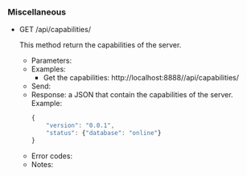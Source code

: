 ### Miscellaneous

- GET /api/capabilities/

    This method return the capabilities of the server.
    - Parameters:
    - Examples:
         - Get the capabilities: http://localhost:8888//api/capabilities/
    - Send:
    - Response: a JSON that contain the capabilities of the server. Example:
        ```javascript
        {
            "version": "0.0.1",
            "status": {"database": "online"}
        }
        ```
    - Error codes:
    - Notes: